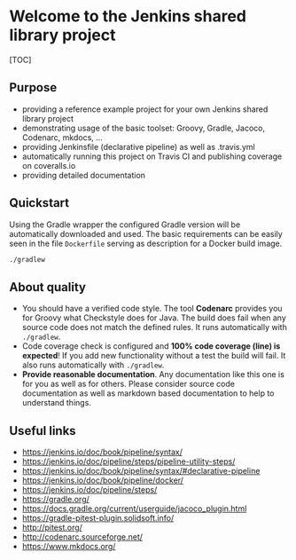 # Welcome to the Jenkins shared library project

[TOC]

## Purpose

 - providing a reference example project for your own Jenkins shared library project
 - demonstrating usage of the basic toolset: Groovy, Gradle, Jacoco, Codenarc, mkdocs, ...
 - providing Jenkinsfile (declarative pipeline) as well as .travis.yml
 - automatically running this project on Travis CI and publishing coverage on coveralls.io
 - providing detailed documentation

## Quickstart

Using the Gradle wrapper the configured Gradle version will be automatically
downloaded and used. The basic requirements can be easily seen in the file
`Dockerfile` serving as description for a Docker build image.

```bash
./gradlew
```

## About quality

 - You should have a verified code style. The tool **Codenarc** provides you for Groovy
   what Checkstyle does for Java. The build does fail when any source code does
   not match the defined rules. It runs automatically with `./gradlew`.
 - Code coverage check is configured and **100% code coverage (line) is expected**!
   If you add new functionality without a test the build will fail.
   It also runs automatically with `./gradlew`.
 - **Provide reasonable documentation**. Any documentation like this one is for you as
   well as for others. Please consider source code documentation as well
   as markdown based documentation to help to understand things.

## Useful links

 - <https://jenkins.io/doc/book/pipeline/syntax/>
 - <https://jenkins.io/doc/pipeline/steps/pipeline-utility-steps/>
 - <https://jenkins.io/doc/book/pipeline/syntax/#declarative-pipeline>
 - <https://jenkins.io/doc/book/pipeline/docker/>
 - <https://jenkins.io/doc/pipeline/steps/>
 - <https://gradle.org/>
 - <https://docs.gradle.org/current/userguide/jacoco_plugin.html>
 - <https://gradle-pitest-plugin.solidsoft.info/>
 - <http://pitest.org/>
 - <http://codenarc.sourceforge.net/>
 - <https://www.mkdocs.org/>
